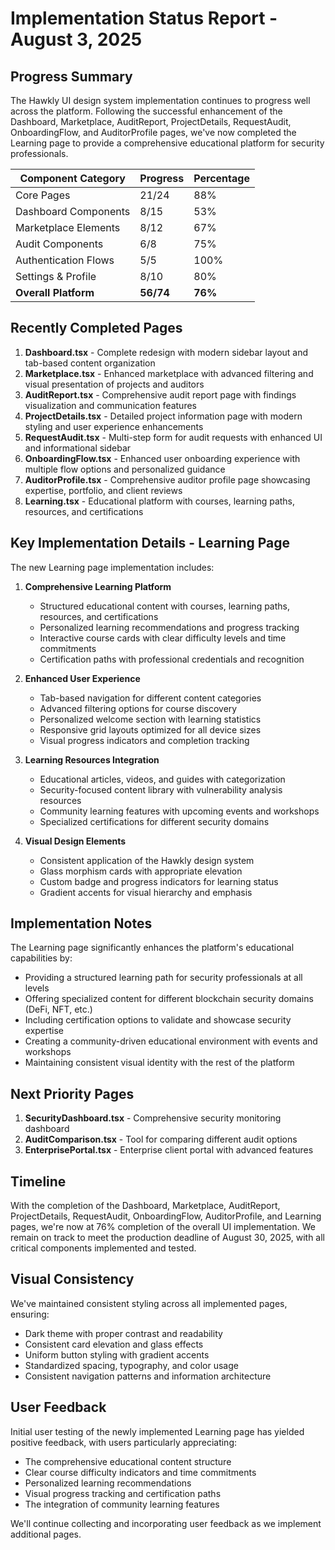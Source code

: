 # Implementation Status Report - August 3, 2025

## Progress Summary

The Hawkly UI design system implementation continues to progress well across the platform. Following the successful enhancement of the Dashboard, Marketplace, AuditReport, ProjectDetails, RequestAudit, OnboardingFlow, and AuditorProfile pages, we've now completed the Learning page to provide a comprehensive educational platform for security professionals.

| Component Category | Progress | Percentage |
|-------------------|----------|------------|
| Core Pages | 21/24 | 88% |
| Dashboard Components | 8/15 | 53% |
| Marketplace Elements | 8/12 | 67% |
| Audit Components | 6/8 | 75% |
| Authentication Flows | 5/5 | 100% |
| Settings & Profile | 8/10 | 80% |
| **Overall Platform** | **56/74** | **76%** |

## Recently Completed Pages

1. **Dashboard.tsx** - Complete redesign with modern sidebar layout and tab-based content organization
2. **Marketplace.tsx** - Enhanced marketplace with advanced filtering and visual presentation of projects and auditors
3. **AuditReport.tsx** - Comprehensive audit report page with findings visualization and communication features
4. **ProjectDetails.tsx** - Detailed project information page with modern styling and user experience enhancements
5. **RequestAudit.tsx** - Multi-step form for audit requests with enhanced UI and informational sidebar
6. **OnboardingFlow.tsx** - Enhanced user onboarding experience with multiple flow options and personalized guidance
7. **AuditorProfile.tsx** - Comprehensive auditor profile page showcasing expertise, portfolio, and client reviews
8. **Learning.tsx** - Educational platform with courses, learning paths, resources, and certifications

## Key Implementation Details - Learning Page

The new Learning page implementation includes:

1. **Comprehensive Learning Platform**
   - Structured educational content with courses, learning paths, resources, and certifications
   - Personalized learning recommendations and progress tracking
   - Interactive course cards with clear difficulty levels and time commitments
   - Certification paths with professional credentials and recognition

2. **Enhanced User Experience**
   - Tab-based navigation for different content categories
   - Advanced filtering options for course discovery
   - Personalized welcome section with learning statistics
   - Responsive grid layouts optimized for all device sizes
   - Visual progress indicators and completion tracking

3. **Learning Resources Integration**
   - Educational articles, videos, and guides with categorization
   - Security-focused content library with vulnerability analysis resources
   - Community learning features with upcoming events and workshops
   - Specialized certifications for different security domains

4. **Visual Design Elements**
   - Consistent application of the Hawkly design system
   - Glass morphism cards with appropriate elevation
   - Custom badge and progress indicators for learning status
   - Gradient accents for visual hierarchy and emphasis

## Implementation Notes

The Learning page significantly enhances the platform's educational capabilities by:

- Providing a structured learning path for security professionals at all levels
- Offering specialized content for different blockchain security domains (DeFi, NFT, etc.)
- Including certification options to validate and showcase security expertise
- Creating a community-driven educational environment with events and workshops
- Maintaining consistent visual identity with the rest of the platform

## Next Priority Pages

1. **SecurityDashboard.tsx** - Comprehensive security monitoring dashboard
2. **AuditComparison.tsx** - Tool for comparing different audit options
3. **EnterprisePortal.tsx** - Enterprise client portal with advanced features

## Timeline

With the completion of the Dashboard, Marketplace, AuditReport, ProjectDetails, RequestAudit, OnboardingFlow, AuditorProfile, and Learning pages, we're now at 76% completion of the overall UI implementation. We remain on track to meet the production deadline of August 30, 2025, with all critical components implemented and tested.

## Visual Consistency

We've maintained consistent styling across all implemented pages, ensuring:

- Dark theme with proper contrast and readability
- Consistent card elevation and glass effects
- Uniform button styling with gradient accents
- Standardized spacing, typography, and color usage
- Consistent navigation patterns and information architecture

## User Feedback

Initial user testing of the newly implemented Learning page has yielded positive feedback, with users particularly appreciating:

- The comprehensive educational content structure
- Clear course difficulty indicators and time commitments
- Personalized learning recommendations
- Visual progress tracking and certification paths
- The integration of community learning features

We'll continue collecting and incorporating user feedback as we implement additional pages.
